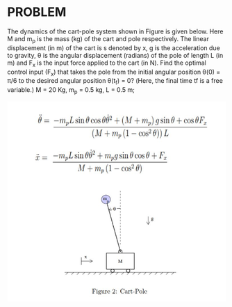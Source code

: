 # PROBLEM

The dynamics of the cart-pole system shown in Figure  is given below. Here M and m<sub>p</sub> is the mass (kg) of the cart and pole respectively. The linear displacement (in m) of the cart is s denoted by x, g is the acceleration due to gravity, θ is the angular displacement (radians) of the pole of length L (in m) and F<sub>x</sub> is the input force applied to the cart (in N). Find the optimal control input (F<sub>x</sub>) that takes the pole from the initial angular position θ(0) = π/6 to the desired angular position θ(t<sub>f</sub>) = 0? (Here, the final time tf is a free variable.) M = 20 Kg, m<sub>p</sub> = 0.5 kg, L = 0.5 m;</br>

<!-- include img -->
<img src="imgs/cart-pole-img.jpg">




